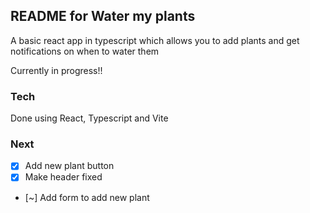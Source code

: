 ## README for Water my plants

A basic react app in typescript which allows you to add plants and get notifications on when to water them 


Currently in progress!!

### Tech

Done using React, Typescript and Vite

### Next
- [x] Add new plant button
- [x] Make header fixed
- [~] Add form to add new plant